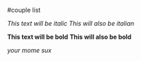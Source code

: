 #couple list

*This text will be italic*
_This will also be italian_

**This text will be bold**
__This will also be bold__

_*your mome sux*_
